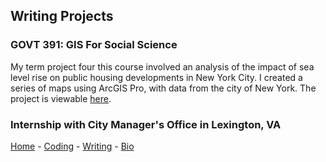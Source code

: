 ## Writing Projects

### GOVT 391: GIS For Social Science
My term project four this course involved an analysis of the impact of sea level rise on public housing developments in New York City. I created a series of maps using ArcGIS Pro, with data from the city of New York. The project is viewable [here](https://caroline-mccain.github.io/Writing/NYCHA_Housing_Developments.pdf).

### Internship with City Manager's Office in Lexington, VA  

[Home](https://caroline-mccain.github.io/) - [Coding](https://caroline-mccain.github.io/projects) - [Writing](https://caroline-mccain.github.io/writing) - [Bio](https://caroline-mccain.github.io/bio)
